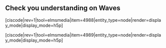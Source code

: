 ## Check you understanding on Waves

[ciscode|rev=1|tool=elmsmedia|item=4988|entity_type=node|render=display_mode|display_mode=h5p]

[ciscode|rev=1|tool=elmsmedia|item=4989|entity_type=node|render=display_mode|display_mode=h5p]